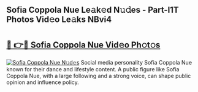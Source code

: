 ## Sofia Coppola Nue Le𝚊k𝚎d N𝚞𝚍es - Part-I1T Photos Vid𝚎o Le𝚊ks NBvi4

# <h2><a href="http://fbadaxn.evod.top/?m=Sofia+Coppola+Nue">🔗 👉🔴 Sofia Coppola Nue Vid𝚎o Ph𝚘t𝚘s</a></h2>

[![Sofia Coppola Nue N𝚞d𝚎s](https://i.imgur.com/8V9OHl7.gif)](http://fbadaxn.evod.top/?m=Sofia+Coppola+Nue)
Social media personality Sofia Coppola Nue known for their dance and lifestyle content. A public figure like Sofia Coppola Nue, with a large following and a strong voice, can shape public opinion and influence policy. 
